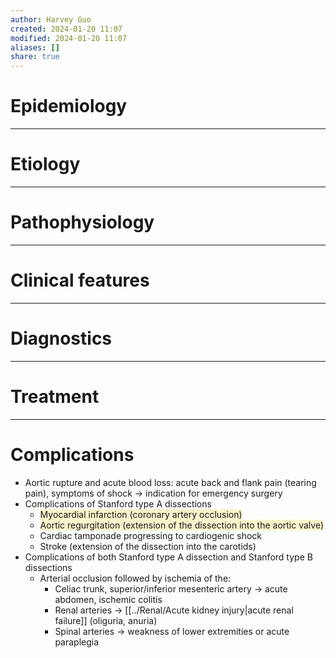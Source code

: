 ```yaml
---
author: Harvey Guo
created: 2024-01-20 11:07
modified: 2024-01-20 11:07
aliases: []
share: true
---
```

# Epidemiology


---
# Etiology


---
# Pathophysiology


---
# Clinical features


---
# Diagnostics


---
# Treatment


---
# Complications
- Aortic rupture and acute blood loss: acute back and flank pain (tearing pain), symptoms of shock → indication for emergency surgery
- Complications of Stanford type A dissections
	- <span style="background:rgba(240, 200, 0, 0.2)">Myocardial infarction (coronary artery occlusion)</span>
	- <span style="background:rgba(240, 200, 0, 0.2)">Aortic regurgitation (extension of the dissection into the aortic valve)</span>
	- Cardiac tamponade progressing to cardiogenic shock
	- Stroke (extension of the dissection into the carotids)
- Complications of both Stanford type A dissection and Stanford type B dissections
	- Arterial occlusion followed by ischemia of the:
		- Celiac trunk, superior/inferior mesenteric artery → acute abdomen, ischemic colitis
		- Renal arteries → [[../Renal/Acute kidney injury|acute renal failure]] (oliguria, anuria)
		- Spinal arteries → weakness of lower extremities or acute paraplegia